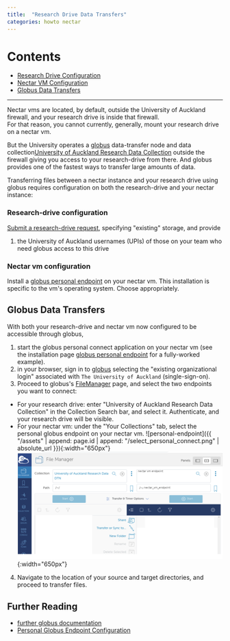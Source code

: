 ```yaml
---
title:  "Research Drive Data Transfers"
categories: howto nectar
---
```


# Contents
  - [Research Drive Configuration](#research-drive-configuration)
  - [Nectar VM Configuration](#nectar-vm-configuration)
  - [Globus Data Transfers](#globus-data-transfers)

---

Nectar vms are located, by default, outside the University of Auckland firewall, 
and your research drive is inside that firewall. <br/>
For that reason, you cannot currently, generally, mount your research drive on a nectar vm.

But the University operates a [globus](http://globus.org) data-transfer node and data collection[University of Auckland Research Data Collection](https://app.globus.org/file-manager?origin_id=844ba90c-1d37-4480-8263-a206ebd9f4f3)
outside the firewall giving you access to your research-drive from there.
And globus provides one of the fastest ways to transfer large amounts of data.

Transferring files between a nectar instance and your research drive using globus
requires configuration on both the research-drive and your nectar instance:

### Research-drive configuration

[Submit a research-drive request](https://eresearch-dashboard.auckland.ac.nz/service/research-storage/request), specifying "existing" storage, and provide
1. the University of Auckland usernames (UPIs) of those on your team who need globus access to this drive


### Nectar vm configuration

Install a [globus personal endpoint](https://docs.globus.org/how-to/) on your nectar vm.
This installation is specific to the vm's operating system.  Choose appropriately.


   
## Globus Data Transfers

With both your research-drive and nectar vm now configured to be accessible through globus,

1. start the globus personal connect application on your nectar vm (see the installation page 
[globus personal endpoint](https://docs.globus.org/how-to/) for a fully-worked example).
2. in your browser, sign in to [globus](globus.org) selecting the "existing organizational login" 
associated with `The University of Auckland` (single-sign-on).
3. Proceed to globus's [FileManager](https://app.globus.org/file-manager) page, and select
the two endpoints you want to connect:
* For your research drive:  enter "University of Auckland Research Data Collection" in the Collection Search bar, and select it. 
Authenticate, and your research drive will be visible.
* For your nectar vm: under the "Your Collections" tab, select the personal globus endpoint on your nectar vm.
 ![personal-endpoint]({{ "/assets" | append: page.id | append: "/select_personal_connect.png" | absolute_url }}){:width="650px"}
 ![](../assets/doc/ntr-drive/drive_nectar.png){:width="650px"}
4. Navigate to the location of your source and target directories, and proceed to transfer files.

## Further Reading

* [further globus documentation](https://uoa-eresearch.github.io/vmhandbook/doc/drive-globus.html)
* [Personal Globus Endpoint Configuration](https://support.nesi.org.nz/hc/en-gb/articles/360000217915)




